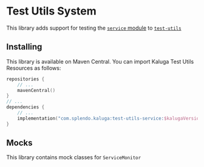 # Test Utils System

This library adds support for testing the [`service` module](../service) to [`test-utils`](../test-utils-base)

## Installing
This library is available on Maven Central. You can import Kaluga Test Utils Resources as follows:

```kotlin
repositories {
    // ...
    mavenCentral()
}
// ...
dependencies {
    // ...
    implementation("com.splendo.kaluga:test-utils-service:$kalugaVersion")
}
```

## Mocks
This library contains mock classes for `ServiceMonitor`
